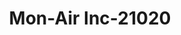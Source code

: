---
f_zip-code: 91016
f_state-code: CA
title: Mon-Air Inc-21020
f_phone: 626-358-3910
f_city-only: Monrovia
f_address: 122 W Huntington Dr Monrovia
f_location-unique-id: '21020'
slug: mon-air-inc-21020
updated-on: '2024-05-30T13:46:58.046Z'
created-on: '2024-05-30T13:36:59.803Z'
published-on: '2024-05-30T13:54:32.469Z'
f_city-state: cms/city/monrovia-ca.md
f_company: cms/company/mon-air-inc.md
f_state: cms/state/california.md
layout: '[payday-loan].html'
tags: payday-loan
---